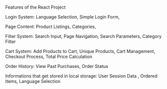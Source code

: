 Features of the React Project

Login System:
Language Selection,
Simple Login Form,

Page Content:
Product Listings,
Categories,

Filter System:
Search Input,
Page Navigation,
Search Parameters,
Category Filter


Cart System:
Add Products to Cart,
Unique Products,
Cart Management,
Checkout Process,
Total Price Calculation

Order History:
View Past Purchases,
Order Status

Informations that get stored in local storage:
User Session Data ,
Ordered Items,
Language Selection 
